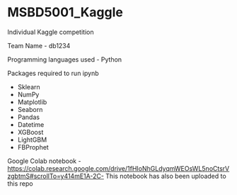 # MSBD5001_Kaggle
Individual Kaggle competition

Team Name - db1234

Programming languages used - Python

Packages required to run ipynb
* Sklearn
* NumPy
* Matplotlib
* Seaborn
* Pandas
* Datetime
* XGBoost
* LightGBM
* FBProphet

Google Colab notebook - https://colab.research.google.com/drive/1fHIoNhGLdyqmWEOsWL5noCtsrVzgbtmS#scrollTo=y414mE1A-2C-
This notebook has also been uploaded to this repo
